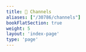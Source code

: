 ```yaml
---
title: 📣 Channels
aliases: ["/30786/channels"]
bookFlatSection: true
weight: 5
layout: 'index-page'
type: 'page'
---
```

